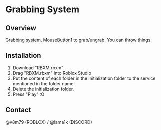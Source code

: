 # Grabbing System

## Overview
Grabbing system, MouseButton1 to grab/ungrab.
You can throw things.

## Installation
1. Download "RBXM.rbxm"
2. Drag "RBXM.rbxm" into Roblox Studio
3. Put the content of each folder in the initialization folder to the service mentioned in the folder name.
4. Delete the initialization folder.
5. Press "Play" :O

## Contact
@v8m79 (ROBLOX) / @lama1k (DISCORD)

